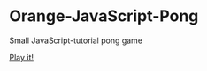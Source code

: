 # Orange-JavaScript-Pong
Small JavaScript-tutorial pong game

[Play it!](https://orange-programming.github.io/Orange-JavaScript-Pong/)
